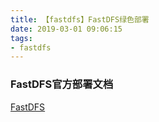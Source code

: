```yaml
---
title: 【fastdfs】FastDFS绿色部署
date: 2019-03-01 09:06:15
tags:
- fastdfs
---
```


### FastDFS官方部署文档

[FastDFS](https://github.com/happyfish100/fastdfs/wiki)

